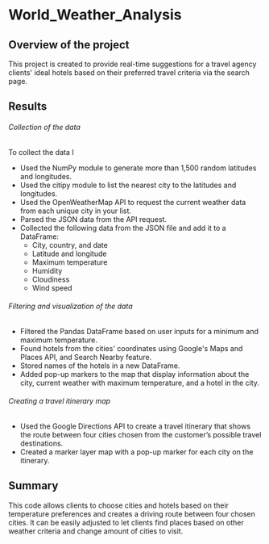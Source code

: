 # World_Weather_Analysis

## Overview of the project

This project is created to provide real-time suggestions for a travel agency clients' ideal hotels based on their preferred travel criteria via the search page.



## Results

###### Collection of the data

To collect the data I 

- Used the NumPy module to generate more than 1,500 random latitudes and longitudes.
- Used the citipy module to list the nearest city to the latitudes and longitudes.
- Used the OpenWeatherMap API to request the current weather data from each unique city in your list.
- Parsed the JSON data from the API request.
- Collected the following data from the JSON file and add it to a DataFrame:
  - City, country, and date
  - Latitude and longitude
  - Maximum temperature
  - Humidity
  - Cloudiness
  - Wind speed

###### Filtering and visualization of the data

- Filtered the Pandas DataFrame based on user inputs for a minimum and maximum temperature.
- Found hotels from the cities' coordinates using Google's Maps and Places API, and Search Nearby feature.
- Stored names of the hotels in a new DataFrame.
- Added pop-up markers to the map that display information about the city, current weather with maximum temperature, and a hotel in the city.

###### Creating a travel itinerary map

- Used the Google Directions API to create a travel itinerary that shows the route between four cities chosen from the customer’s possible travel destinations. 
- Created a marker layer map with a pop-up marker for each city on the itinerary.



## Summary

This code allows clients to choose cities and hotels based on their temperature preferences and  creates a driving route  between four chosen cities. It can be easily adjusted to let clients find places based on other weather criteria and change amount of cities to visit.



